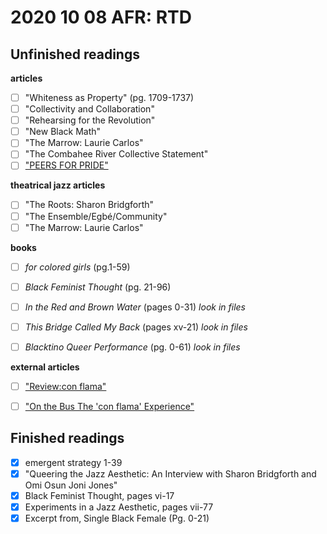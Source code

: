 # 2020 10 08 AFR: RTD

## Unfinished readings

**articles**
- [ ] "Whiteness as Property" (pg. 1709-1737)<!-- by Cheryl I. Harris-->
- [ ] "Collectivity and Collaboration"
- [ ] "Rehearsing for the Revolution"
- [ ] "New Black Math" <!--Susan Lori Parks, -->
- [ ] "The Marrow: Laurie Carlos"
- [ ] "The Combahee River Collective Statement"
- [ ] ["PEERS FOR PRIDE"​](https://drive.google.com/file/d/1RFlIACIrAmTx8oVy4Ti8b0u4gHbyO6Km/view)<!--Zine-->

**theatrical jazz articles**
- [ ] ​​"The Roots: Sharon Bridgforth"
- [ ] "The Ensemble/Egbé/Community"
- [ ] "​The Marrow: Laurie Carlos"

**books**
- [ ] *for colored girls* (pg.1-59)<!--by Ntzoke Shange-->
- [ ] *​Black Feminist Thought* (pg. 21-96)<!--by Patricia Hill Collins-->
- [ ] *In the Red and Brown Water* (pages 0-31) *look in files* <!--by Tarell Alvin McCraney-->
- [ ] *This Bridge Called My Back* (pages xv-21) *look in files*
- [ ] *Blacktino Queer Performance* (pg. 0-61) *look in files*


**external articles**
- [ ] [​"Review: ​con flama​"](https://www.austinchronicle.com/daily/arts/2018-04-06/review-con-flama/)
- [ ] ​["On the Bus The 'con flama' Experience"](https://www.austinchronicle.com/daily/arts/2018-04-06/review-con-flama/)


## Finished readings

- [x] emergent strategy 1-39
- [x] "Queering the Jazz Aesthetic: An Interview with Sharon Bridgforth and Omi Osun Joni Jones"
- [x] Black Feminist Thought, pages vi-17
- [x] Experiments in a Jazz Aesthetic, pages vii-77
- [x] Excerpt from, Single Black Female (Pg. 0-21)
